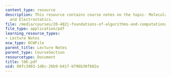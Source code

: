 ```yaml
---
content_type: resource
description: This resource contains course notes on the topic- Molecular Dynamics
  and Electrostatics.
file: /media/courses/20-482j-foundations-of-algorithms-and-computational-techniques-in-systems-biology-spring-2006/88fc34831d6c26b9b41fb796b30fb02a_l06.pdf
file_type: application/pdf
learning_resource_types:
- Lecture Notes
ocw_type: OCWFile
parent_title: Lecture Notes
parent_type: CourseSection
resourcetype: Document
title: l06.pdf
uid: 88fc3483-1d6c-26b9-b41f-b796b30fb02a
---
```

